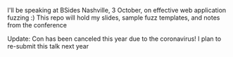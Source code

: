 I'll be speaking at BSides Nashville, 3 October, on effective web application fuzzing :)  This repo will hold my slides, sample fuzz templates, and notes from the conference

Update: Con has been canceled this year due to the coronavirus!  I plan to re-submit this talk next year
